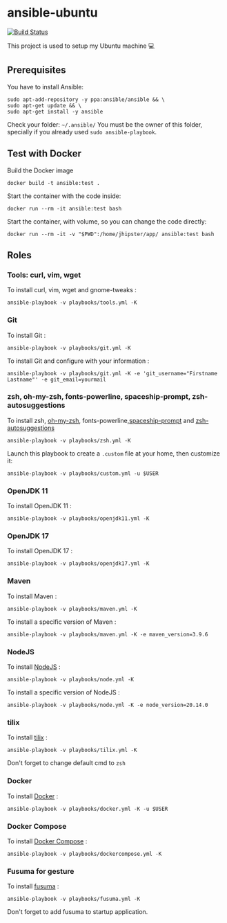# ansible-ubuntu

[![Build Status][github-actions-image]][github-actions-url]

This project is used to setup my Ubuntu machine :computer:

## Prerequisites

You have to install Ansible:

```
sudo apt-add-repository -y ppa:ansible/ansible && \
sudo apt-get update && \
sudo apt-get install -y ansible
```

Check your folder: `~/.ansible/`
You must be the owner of this folder, specially if you already used `sudo ansible-playbook`.

## Test with Docker

Build the Docker image

```
docker build -t ansible:test .
```

Start the container with the code inside:

```
docker run --rm -it ansible:test bash
```

Start the container, with volume, so you can change the code directly:

```
docker run --rm -it -v "$PWD":/home/jhipster/app/ ansible:test bash
```

## Roles

### Tools: curl, vim, wget

To install curl, vim, wget and gnome-tweaks :

```
ansible-playbook -v playbooks/tools.yml -K
```

### Git

To install Git :

```
ansible-playbook -v playbooks/git.yml -K
```

To install Git and configure with your information :

```
ansible-playbook -v playbooks/git.yml -K -e 'git_username="Firstname Lastname"' -e git_email=yourmail
```

### zsh, oh-my-zsh, fonts-powerline, spaceship-prompt, zsh-autosuggestions

To install zsh, [oh-my-zsh](https://github.com/robbyrussell/oh-my-zsh), fonts-powerline,[spaceship-prompt](https://github.com/denysdovhan/spaceship-prompt) and [zsh-autosuggestions](https://github.com/zsh-users/zsh-autosuggestions)

```
ansible-playbook -v playbooks/zsh.yml -K
```

Launch this playbook to create a `.custom` file at your home, then customize it:

```
ansible-playbook -v playbooks/custom.yml -u $USER
```

### OpenJDK 11

To install OpenJDK 11 :

```
ansible-playbook -v playbooks/openjdk11.yml -K
```

### OpenJDK 17

To install OpenJDK 17 :

```
ansible-playbook -v playbooks/openjdk17.yml -K
```

### Maven

To install Maven :

```
ansible-playbook -v playbooks/maven.yml -K
```

To install a specific version of Maven :

```
ansible-playbook -v playbooks/maven.yml -K -e maven_version=3.9.6
```

### NodeJS

To install [NodeJS](https://nodejs.org/en/) :

```
ansible-playbook -v playbooks/node.yml -K
```

To install a specific version of NodeJS :

```
ansible-playbook -v playbooks/node.yml -K -e node_version=20.14.0
```

### tilix

To install [tilix](https://github.com/gnunn1/tilix) :

```
ansible-playbook -v playbooks/tilix.yml -K
```

Don't forget to change default cmd to `zsh`

### Docker

To install [Docker](https://github.com/moby/moby) :

```
ansible-playbook -v playbooks/docker.yml -K -u $USER
```

### Docker Compose

To install [Docker Compose](https://github.com/docker/compose) :

```
ansible-playbook -v playbooks/dockercompose.yml -K
```

### Fusuma for gesture

To install [fusuma](https://github.com/iberianpig/fusuma) :

```
ansible-playbook -v playbooks/fusuma.yml -K
```

Don't forget to add fusuma to startup application.

[github-actions-image]: https://github.com/pascalgrimaud/ansible-ubuntu/workflows/Build/badge.svg
[github-actions-url]: https://github.com/pascalgrimaud/ansible-ubuntu/actions?query=workflow%3ABuild
